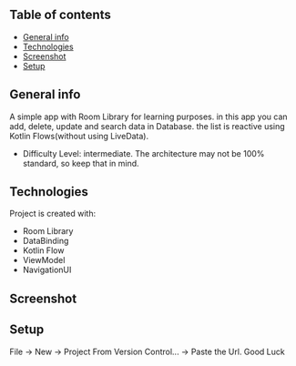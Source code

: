 ## Table of contents
* [General info](#general-info)
* [Technologies](#technologies)
* [Screenshot](#screenshot)
* [Setup](#setup)

## General info
A simple app with Room Library for learning purposes.
in this app you can add, delete, update and search data in Database.
the list is reactive using Kotlin Flows(without using LiveData).

* Difficulty Level: intermediate. 
The architecture may not be 100% standard, so keep that in mind.

## Technologies
Project is created with:
* Room Library
* DataBinding
* Kotlin Flow
* ViewModel
* NavigationUI

## Screenshot


## Setup
File -> New -> Project From Version Control... -> Paste the Url. Good Luck
